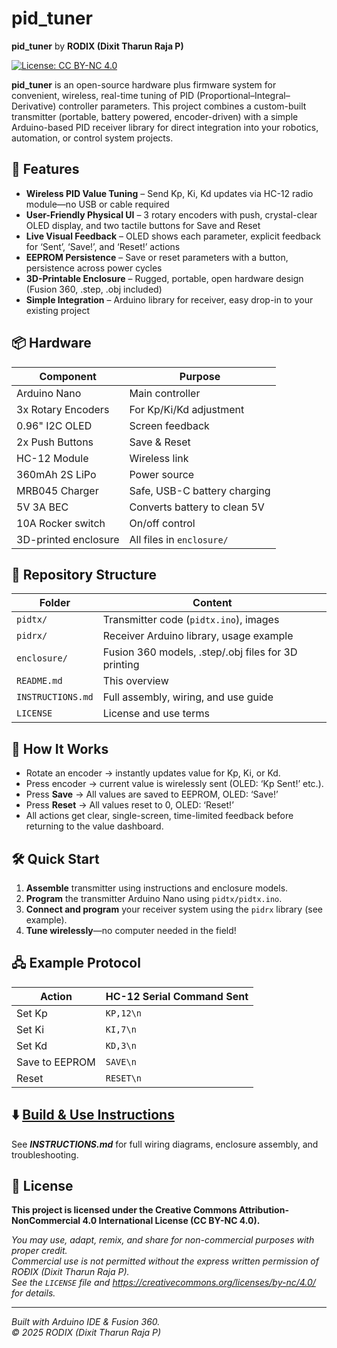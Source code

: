 # pid_tuner

**pid_tuner** by **RODIX (Dixit Tharun Raja P)**

[![License: CC BY-NC 4.0](https://img.shields.io/badge/License-CC--BY--NC%204.0-lightgrey.svg)](https://creativecommons.org/licenses/by-nc/4.0/)

**pid_tuner** is an open-source hardware plus firmware system for convenient, wireless, real-time tuning of PID (Proportional–Integral–Derivative) controller parameters. This project combines a custom-built transmitter (portable, battery powered, encoder-driven) with a simple Arduino-based PID receiver library for direct integration into your robotics, automation, or control system projects.

## 🚀 Features

- **Wireless PID Value Tuning** – Send Kp, Ki, Kd updates via HC-12 radio module—no USB or cable required
- **User-Friendly Physical UI** – 3 rotary encoders with push, crystal-clear OLED display, and two tactile buttons for Save and Reset
- **Live Visual Feedback** – OLED shows each parameter, explicit feedback for ‘Sent’, ‘Save!’, and ‘Reset!’ actions
- **EEPROM Persistence** – Save or reset parameters with a button, persistence across power cycles
- **3D-Printable Enclosure** – Rugged, portable, open hardware design (Fusion 360, .step, .obj included)
- **Simple Integration** – Arduino library for receiver, easy drop-in to your existing project

## 📦 Hardware

| Component             | Purpose                        |
|-----------------------|--------------------------------|
| Arduino Nano          | Main controller                |
| 3x Rotary Encoders    | For Kp/Ki/Kd adjustment        |
| 0.96" I2C OLED        | Screen feedback                |
| 2x Push Buttons       | Save & Reset                   |
| HC-12 Module          | Wireless link                  |
| 360mAh 2S LiPo        | Power source                   |
| MRB045 Charger        | Safe, USB-C battery charging   |
| 5V 3A BEC             | Converts battery to clean 5V   |
| 10A Rocker switch     | On/off control                 |
| 3D-printed enclosure  | All files in `enclosure/`      |

## 📂 Repository Structure

| Folder           | Content                                                      |
|------------------|--------------------------------------------------------------|
| `pidtx/`         | Transmitter code (`pidtx.ino`), images                       |
| `pidrx/`         | Receiver Arduino library, usage example                      |
| `enclosure/`     | Fusion 360 models, .step/.obj files for 3D printing          |
| `README.md`      | This overview                                                |
| `INSTRUCTIONS.md`| Full assembly, wiring, and use guide                         |
| `LICENSE`        | License and use terms                                        |

## 🔧 How It Works

* Rotate an encoder → instantly updates value for Kp, Ki, or Kd.
* Press encoder → current value is wirelessly sent (OLED: ‘Kp Sent!’ etc.).
* Press **Save** → All values are saved to EEPROM, OLED: ‘Save!’
* Press **Reset** → All values reset to 0, OLED: ‘Reset!’
* All actions get clear, single-screen, time-limited feedback before returning to the value dashboard.

## 🛠 Quick Start

1. **Assemble** transmitter using instructions and enclosure models.
2. **Program** the transmitter Arduino Nano using `pidtx/pidtx.ino`.
3. **Connect and program** your receiver system using the `pidrx` library (see example).
4. **Tune wirelessly**—no computer needed in the field!

## 🖧 Example Protocol

| Action        | HC-12 Serial Command Sent       |
|---------------|---------------------------------|
| Set Kp        | `KP,12\n`                       |
| Set Ki        | `KI,7\n`                        |
| Set Kd        | `KD,3\n`                        |
| Save to EEPROM| `SAVE\n`                        |
| Reset         | `RESET\n`                       |

## ⬇️ [Build & Use Instructions](INSTRUCTIONS.md)

See ***INSTRUCTIONS.md*** for full wiring diagrams, enclosure assembly, and troubleshooting.


## 📝 License

**This project is licensed under the Creative Commons Attribution-NonCommercial 4.0 International License (CC BY-NC 4.0).**

_You may use, adapt, remix, and share for non-commercial purposes with proper credit.  
Commercial use is not permitted without the express written permission of ROÐIX (Dixit Tharun Raja P).  
See the `LICENSE` file and https://creativecommons.org/licenses/by-nc/4.0/ for details._

---

_Built with Arduino IDE & Fusion 360.  
&copy; 2025 RODIX (Dixit Tharun Raja P)_